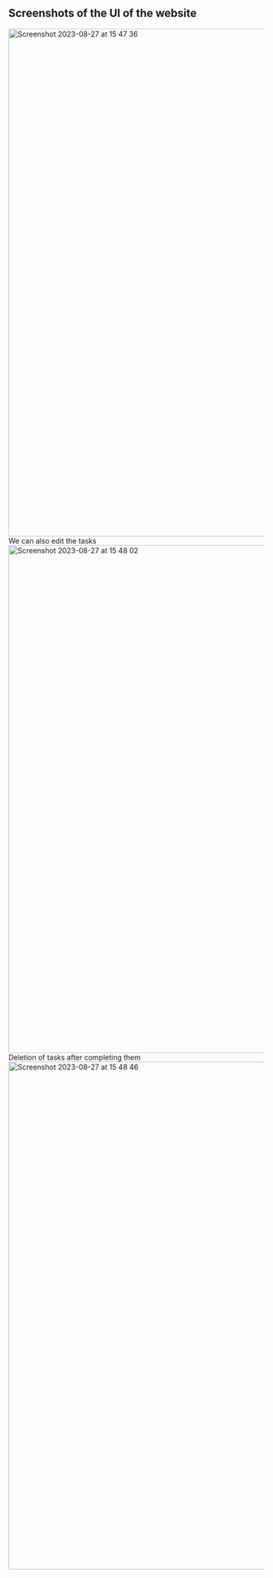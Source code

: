 <h2>Screenshots of the UI of the website </h2>
<img width="1000" alt="Screenshot 2023-08-27 at 15 47 36" src="https://github.com/adrivas12/Projects/assets/88084673/d5e97cc1-7f2a-4072-aae0-98d5d164766d">
We can also edit the tasks 
<img width="1000" alt="Screenshot 2023-08-27 at 15 48 02" src="https://github.com/adrivas12/Projects/assets/88084673/0c662444-e5c9-42f0-8daa-f85e213d24c4">
Deletion of tasks after completing them        
<img width="1000" alt="Screenshot 2023-08-27 at 15 48 46" src="https://github.com/adrivas12/Projects/assets/88084673/1ddc5731-b690-490d-8aad-079a0f7e0b12">
